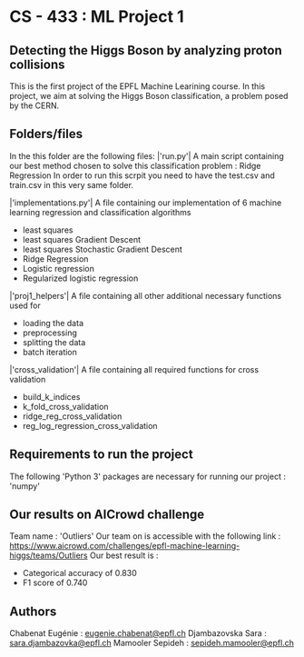 # CS - 433 : ML Project 1 
## Detecting the Higgs Boson by analyzing proton collisions
This is the first project of the EPFL Machine Learining course. In this project, we aim at solving the Higgs Boson classification, a problem posed by the CERN.  

## Folders/files 
In the this folder are the following files: 
|'run.py'| A main script containing our best method chosen to solve this classification problem : Ridge Regression
In order to run this scrpit you need to have the test.csv and train.csv in this very same folder. 

|'implementations.py'| A file containing our implementation of 6 machine learning regression and classification algorithms 
 - least squares 
 - least squares Gradient Descent
 - least squares Stochastic Gradient Descent 
 - Ridge Regression
 - Logistic regression 
 - Regularized logistic regression
 
|'proj1_helpers'| A file containing all other additional necessary functions used for 
 - loading the data
 - preprocessing
 - splitting the data
 - batch iteration 

 |'cross_validation'| A file containing all required functions for cross validation
 - build_k_indices
 - k_fold_cross_validation
 - ridge_reg_cross_validation
 - reg_log_regression_cross_validation

 
## Requirements to run the project 
The following 'Python 3' packages are necessary for running our project :
'numpy'


## Our results on AICrowd challenge 
Team name : 'Outliers'
Our team on is accessible with the following link : https://www.aicrowd.com/challenges/epfl-machine-learning-higgs/teams/Outliers
Our best result is : 
- Categorical accuracy of 0.830
- F1 score of 0.740

## Authors
Chabenat Eugénie : eugenie.chabenat@epfl.ch
Djambazovska Sara : sara.djambazovka@epfl.ch
Mamooler Sepideh : sepideh.mamooler@epfl.ch